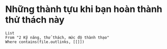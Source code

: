 # Những thành tựu khi bạn hoàn thành thử thách này
```dataview
List 
From "2 Kỹ năng, thử thách, mức độ thành thạo" 
Where contains(file.outlinks, [[]])
```